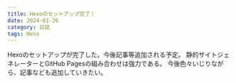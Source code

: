 ```yaml
---
title: Hexoのセットアップ完了！
date: 2024-01-26
category: 日誌
tags: Hexo
---
```


Hexoのセットアップが完了した。今後記事等追加される予定。
静的サイトジェネレーターとGitHub Pagesの組み合わせは強力である。
今後色々いじりながら、記事なども追加していきたい。
